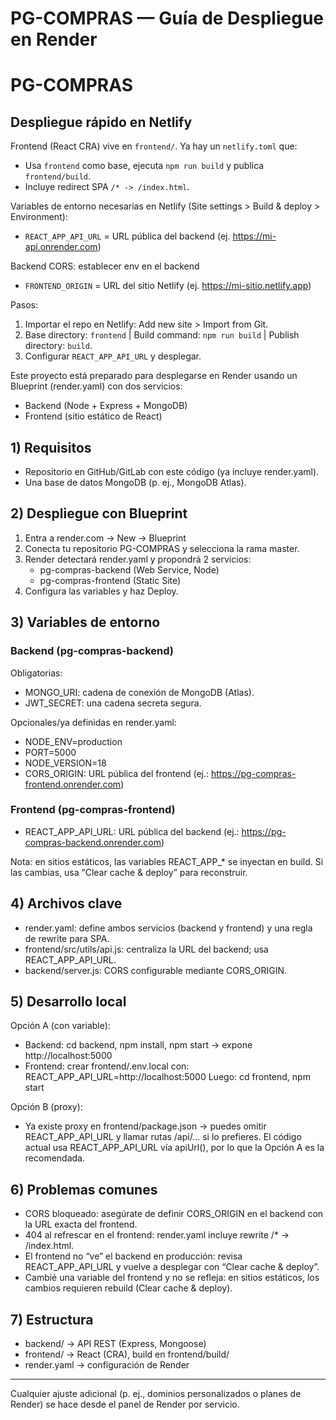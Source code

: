 # PG-COMPRAS — Guía de Despliegue en Render
# PG-COMPRAS

## Despliegue rápido en Netlify

Frontend (React CRA) vive en `frontend/`. Ya hay un `netlify.toml` que:
- Usa `frontend` como base, ejecuta `npm run build` y publica `frontend/build`.
- Incluye redirect SPA `/* -> /index.html`.

Variables de entorno necesarias en Netlify (Site settings > Build & deploy > Environment):
- `REACT_APP_API_URL` = URL pública del backend (ej. https://mi-api.onrender.com)

Backend CORS: establecer env en el backend
- `FRONTEND_ORIGIN` = URL del sitio Netlify (ej. https://mi-sitio.netlify.app)

Pasos:
1. Importar el repo en Netlify: Add new site > Import from Git.
2. Base directory: `frontend` | Build command: `npm run build` | Publish directory: `build`.
3. Configurar `REACT_APP_API_URL` y desplegar.

Este proyecto está preparado para desplegarse en Render usando un Blueprint (render.yaml) con dos servicios:
- Backend (Node + Express + MongoDB)
- Frontend (sitio estático de React)

## 1) Requisitos
- Repositorio en GitHub/GitLab con este código (ya incluye render.yaml).
- Una base de datos MongoDB (p. ej., MongoDB Atlas).

## 2) Despliegue con Blueprint
1. Entra a render.com → New → Blueprint
2. Conecta tu repositorio PG-COMPRAS y selecciona la rama master.
3. Render detectará render.yaml y propondrá 2 servicios:
   - pg-compras-backend (Web Service, Node)
   - pg-compras-frontend (Static Site)
4. Configura las variables y haz Deploy.

## 3) Variables de entorno
### Backend (pg-compras-backend)
Obligatorias:
- MONGO_URI: cadena de conexión de MongoDB (Atlas).
- JWT_SECRET: una cadena secreta segura.

Opcionales/ya definidas en render.yaml:
- NODE_ENV=production
- PORT=5000
- NODE_VERSION=18
- CORS_ORIGIN: URL pública del frontend (ej.: https://pg-compras-frontend.onrender.com)

### Frontend (pg-compras-frontend)
- REACT_APP_API_URL: URL pública del backend (ej.: https://pg-compras-backend.onrender.com)

Nota: en sitios estáticos, las variables REACT_APP_* se inyectan en build. Si las cambias, usa “Clear cache & deploy” para reconstruir.

## 4) Archivos clave
- render.yaml: define ambos servicios (backend y frontend) y una regla de rewrite para SPA.
- frontend/src/utils/api.js: centraliza la URL del backend; usa REACT_APP_API_URL.
- backend/server.js: CORS configurable mediante CORS_ORIGIN.

## 5) Desarrollo local
Opción A (con variable):
- Backend: cd backend, npm install, npm start → expone http://localhost:5000
- Frontend: crear frontend/.env.local con:
  REACT_APP_API_URL=http://localhost:5000
  Luego: cd frontend, npm start

Opción B (proxy):
- Ya existe proxy en frontend/package.json → puedes omitir REACT_APP_API_URL y llamar rutas /api/... si lo prefieres. El código actual usa REACT_APP_API_URL vía apiUrl(), por lo que la Opción A es la recomendada.

## 6) Problemas comunes
- CORS bloqueado: asegúrate de definir CORS_ORIGIN en el backend con la URL exacta del frontend.
- 404 al refrescar en el frontend: render.yaml incluye rewrite /* -> /index.html.
- El frontend no “ve” el backend en producción: revisa REACT_APP_API_URL y vuelve a desplegar con “Clear cache & deploy”.
- Cambié una variable del frontend y no se refleja: en sitios estáticos, los cambios requieren rebuild (Clear cache & deploy).

## 7) Estructura
- backend/ → API REST (Express, Mongoose)
- frontend/ → React (CRA), build en frontend/build/
- render.yaml → configuración de Render

---
Cualquier ajuste adicional (p. ej., dominios personalizados o planes de Render) se hace desde el panel de Render por servicio.